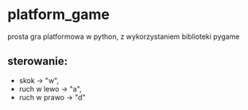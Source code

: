 # platform_game
prosta gra platformowa w python, z wykorzystaniem biblioteki pygame

## sterowanie:
* skok -> "w",
* ruch w lewo -> "a",
* ruch w prawo -> "d"
